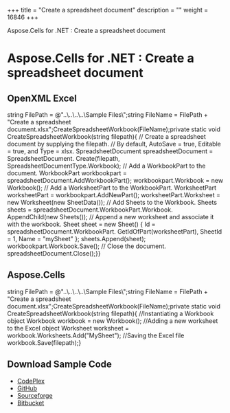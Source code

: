 +++
title = "Create a spreadsheet document" 
description = "" 
weight = 16846 
+++

Aspose.Cells for .NET : Create a spreadsheet document  

# Aspose.Cells for .NET : Create a spreadsheet document


## OpenXML Excel

string FilePath = @"..\\..\\..\\..\\Sample Files\\";string FileName = FilePath + "Create a spreadsheet document.xlsx";CreateSpreadsheetWorkbook(FileName);private static void CreateSpreadsheetWorkbook(string filepath){    // Create a spreadsheet document by supplying the filepath.    // By default, AutoSave = true, Editable = true, and Type = xlsx.    SpreadsheetDocument spreadsheetDocument = SpreadsheetDocument.        Create(filepath, SpreadsheetDocumentType.Workbook);    // Add a WorkbookPart to the document.    WorkbookPart workbookpart = spreadsheetDocument.AddWorkbookPart();    workbookpart.Workbook = new Workbook();    // Add a WorksheetPart to the WorkbookPart.    WorksheetPart worksheetPart = workbookpart.AddNewPart<WorksheetPart>();    worksheetPart.Worksheet = new Worksheet(new SheetData());    // Add Sheets to the Workbook.    Sheets sheets = spreadsheetDocument.WorkbookPart.Workbook.        AppendChild<Sheets>(new Sheets());    // Append a new worksheet and associate it with the workbook.    Sheet sheet = new Sheet()    {        Id = spreadsheetDocument.WorkbookPart.            GetIdOfPart(worksheetPart),        SheetId = 1,        Name = "mySheet"    };    sheets.Append(sheet);    workbookpart.Workbook.Save();    // Close the document.    spreadsheetDocument.Close();}}

## Aspose.Cells

string FilePath = @"..\\..\\..\\..\\Sample Files\\";string FileName = FilePath + "Create a spreadsheet document.xlsx";CreateSpreadsheetWorkbook(FileName);private static void CreateSpreadsheetWorkbook(string filepath){    //Instantiating a Workbook object    Workbook workbook = new Workbook();    //Adding a new worksheet to the Excel object    Worksheet worksheet = workbook.Worksheets.Add("MySheet");    //Saving the Excel file    workbook.Save(filepath);}

## Download Sample Code

*   [CodePlex](https://asposeopenxml.codeplex.com/releases/view/616479)
*   [GitHub](https://github.com/aspose-cells/Aspose.Cells-for-.NET/releases/tag/AsposeCellsVsOpenXMLv1.1)
*   [Sourceforge](https://sourceforge.net/projects/asposeopenxml/files/Aspose.Cells%20Vs%20OpenXML/Create%20a%20spreadsheet%20document%20(Aspose.Cells).zip/download)
*   [Bitbucket](https://bitbucket.org/asposemarketplace/aspose-for-openxml/downloads/Create%20a%20spreadsheet%20document%20(Aspose.Cells).zip)

